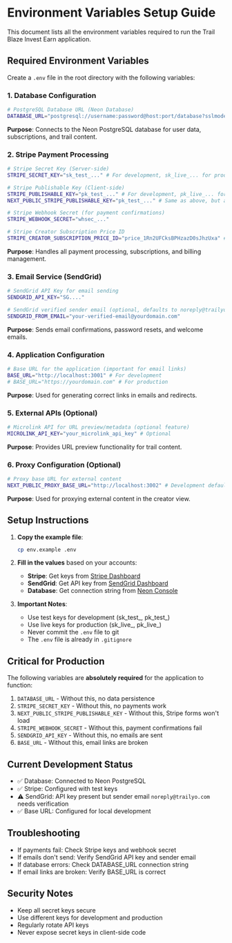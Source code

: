 # Environment Variables Setup Guide

This document lists all the environment variables required to run the Trail Blaze Invest Earn application.

## Required Environment Variables

Create a `.env` file in the root directory with the following variables:

### 1. Database Configuration
```bash
# PostgreSQL Database URL (Neon Database)
DATABASE_URL="postgresql://username:password@host:port/database?sslmode=require"
```
**Purpose**: Connects to the Neon PostgreSQL database for user data, subscriptions, and trail content.

### 2. Stripe Payment Processing
```bash
# Stripe Secret Key (Server-side)
STRIPE_SECRET_KEY="sk_test_..." # For development, sk_live_... for production

# Stripe Publishable Key (Client-side) 
STRIPE_PUBLISHABLE_KEY="pk_test_..." # For development, pk_live_... for production
NEXT_PUBLIC_STRIPE_PUBLISHABLE_KEY="pk_test_..." # Same as above, but accessible on client-side

# Stripe Webhook Secret (for payment confirmations)
STRIPE_WEBHOOK_SECRET="whsec_..."

# Stripe Creator Subscription Price ID
STRIPE_CREATOR_SUBSCRIPTION_PRICE_ID="price_1Rn2UFCksBPHzazD0sJhzUxa" # Current test price ID
```
**Purpose**: Handles all payment processing, subscriptions, and billing management.

### 3. Email Service (SendGrid)
```bash
# SendGrid API Key for email sending
SENDGRID_API_KEY="SG...."

# SendGrid verified sender email (optional, defaults to noreply@trailyo.com)
SENDGRID_FROM_EMAIL="your-verified-email@yourdomain.com"
```
**Purpose**: Sends email confirmations, password resets, and welcome emails.

### 4. Application Configuration
```bash
# Base URL for the application (important for email links)
BASE_URL="http://localhost:3001" # For development
# BASE_URL="https://yourdomain.com" # For production
```
**Purpose**: Used for generating correct links in emails and redirects.

### 5. External APIs (Optional)
```bash
# Microlink API for URL preview/metadata (optional feature)
MICROLINK_API_KEY="your_microlink_api_key" # Optional
```
**Purpose**: Provides URL preview functionality for trail content.

### 6. Proxy Configuration (Optional)
```bash
# Proxy base URL for external content
NEXT_PUBLIC_PROXY_BASE_URL="http://localhost:3002" # Development default
```
**Purpose**: Used for proxying external content in the creator view.

## Setup Instructions

1. **Copy the example file**:
   ```bash
   cp env.example .env
   ```

2. **Fill in the values** based on your accounts:
   - **Stripe**: Get keys from [Stripe Dashboard](https://dashboard.stripe.com/apikeys)
   - **SendGrid**: Get API key from [SendGrid Dashboard](https://app.sendgrid.com/settings/api_keys)
   - **Database**: Get connection string from [Neon Console](https://console.neon.tech/)

3. **Important Notes**:
   - Use test keys for development (sk_test_, pk_test_)
   - Use live keys for production (sk_live_, pk_live_)
   - Never commit the `.env` file to git
   - The `.env` file is already in `.gitignore`

## Critical for Production

The following variables are **absolutely required** for the application to function:

1. `DATABASE_URL` - Without this, no data persistence
2. `STRIPE_SECRET_KEY` - Without this, no payments work
3. `NEXT_PUBLIC_STRIPE_PUBLISHABLE_KEY` - Without this, Stripe forms won't load
4. `STRIPE_WEBHOOK_SECRET` - Without this, payment confirmations fail
5. `SENDGRID_API_KEY` - Without this, no emails are sent
6. `BASE_URL` - Without this, email links are broken

## Current Development Status

- ✅ Database: Connected to Neon PostgreSQL
- ✅ Stripe: Configured with test keys
- ⚠️ SendGrid: API key present but sender email `noreply@trailyo.com` needs verification
- ✅ Base URL: Configured for local development

## Troubleshooting

- If payments fail: Check Stripe keys and webhook secret
- If emails don't send: Verify SendGrid API key and sender email
- If database errors: Check DATABASE_URL connection string
- If email links are broken: Verify BASE_URL is correct

## Security Notes

- Keep all secret keys secure
- Use different keys for development and production
- Regularly rotate API keys
- Never expose secret keys in client-side code 